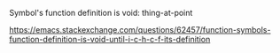 

Symbol's function definition is void: thing-at-point

https://emacs.stackexchange.com/questions/62457/function-symbols-function-definition-is-void-until-i-c-h-c-f-its-definition
